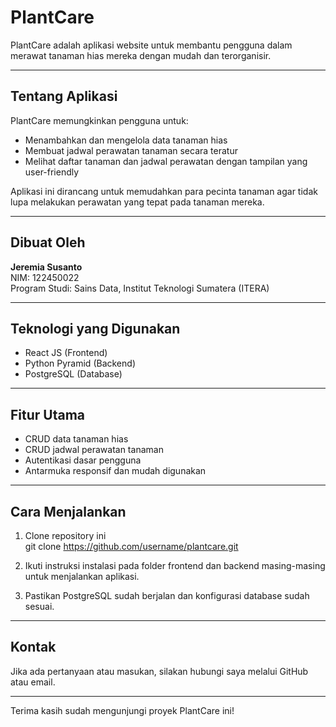 # PlantCare

PlantCare adalah aplikasi website untuk membantu pengguna dalam merawat tanaman hias mereka dengan mudah dan terorganisir.

---

## Tentang Aplikasi

PlantCare memungkinkan pengguna untuk:

- Menambahkan dan mengelola data tanaman hias
- Membuat jadwal perawatan tanaman secara teratur
- Melihat daftar tanaman dan jadwal perawatan dengan tampilan yang user-friendly

Aplikasi ini dirancang untuk memudahkan para pecinta tanaman agar tidak lupa melakukan perawatan yang tepat pada tanaman mereka.

---

## Dibuat Oleh

**Jeremia Susanto**  
NIM: 122450022  
Program Studi: Sains Data, Institut Teknologi Sumatera (ITERA)

---

## Teknologi yang Digunakan

- React JS (Frontend)
- Python Pyramid (Backend)
- PostgreSQL (Database)

---

## Fitur Utama

- CRUD data tanaman hias
- CRUD jadwal perawatan tanaman
- Autentikasi dasar pengguna
- Antarmuka responsif dan mudah digunakan

---

## Cara Menjalankan

1. Clone repository ini  
git clone https://github.com/username/plantcare.git

2. Ikuti instruksi instalasi pada folder frontend dan backend masing-masing untuk menjalankan aplikasi.

3. Pastikan PostgreSQL sudah berjalan dan konfigurasi database sudah sesuai.

---

## Kontak

Jika ada pertanyaan atau masukan, silakan hubungi saya melalui GitHub atau email.

---

Terima kasih sudah mengunjungi proyek PlantCare ini!
